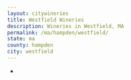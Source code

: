```yaml
---
layout: citywineries
title: Westfield Wineries
description: Wineries in Westfield, MA
permalink: /ma/hampden/westfield/
state: ma
county: hampden
city: westfield
---
```

-
